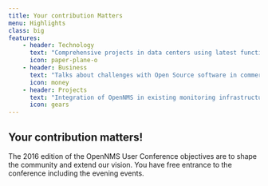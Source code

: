 ```yaml
---
title: Your contribution Matters
menu: Highlights
class: big
features:
	- header: Technology
	  text: "Comprehensive projects in data centers using latest functions and technologies."
	  icon: paper-plane-o
	- header: Business
	  text: "Talks about challenges with Open Source software in commercial or public areas."
	  icon: money
	- header: Projects
	  text: "Integration of OpenNMS in existing monitoring infrastructure or topics related how use specific tools to solve monitoring problems."
	  icon: gears
---
```


## Your contribution matters!

The 2016 edition of the OpenNMS User Conference objectives are to shape the community and extend our vision.
You have free entrance to the conference including the evening events.

